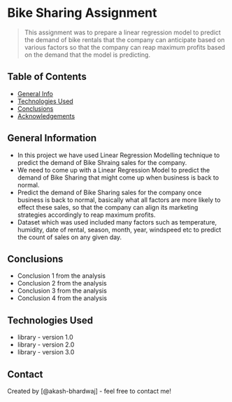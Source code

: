 # Bike Sharing Assignment
> This assignment was to prepare a linear regression model to predict the demand of bike rentals that the company can anticipate based on various factors so that the company can reap maximum profits based on the demand that the model is predicting.


## Table of Contents
* [General Info](#general-information)
* [Technologies Used](#technologies-used)
* [Conclusions](#conclusions)
* [Acknowledgements](#acknowledgements)


## General Information
- In this project we have used Linear Regression Modelling technique to predict the demand of Bike Shraing sales for the company.
- We need to come up with a Linear Regression Model to predict the demand of Bike Sharing that might come up when business is back to normal.
- Predict the demand of Bike Sharing sales for the company once business is back to normal, basically what all factors are more likely to effect these sales, so that the company can align its
marketing strategies accordingly to reap maximum profits.
- Dataset which was used included many factors such as temperature, humidity, date of rental, season, month, year, windspeed etc to predict the count of sales on any given day.


## Conclusions
- Conclusion 1 from the analysis
- Conclusion 2 from the analysis
- Conclusion 3 from the analysis
- Conclusion 4 from the analysis


## Technologies Used
- library - version 1.0
- library - version 2.0
- library - version 3.0

## Contact
Created by [@akash-bhardwaj] - feel free to contact me!
